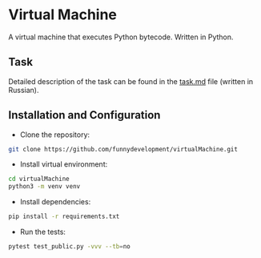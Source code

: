 # Virtual Machine
A virtual machine that executes Python bytecode. Written in Python.
## Task
Detailed description of the task can be found in the [task.md](task.md) file (written in Russian).
## Installation and Configuration
- Clone the repository:
```bash
git clone https://github.com/funnydevelopment/virtualMachine.git
```
- Install virtual environment:
```bash
cd virtualMachine
python3 -m venv venv
```
- Install dependencies:
```bash
pip install -r requirements.txt
```
- Run the tests:
```bash
pytest test_public.py -vvv --tb=no
```